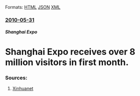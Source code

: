 
Formats: [HTML](/news/2010/05/31/shanghai-expo-receives-over-8-million-visitors-in-first-month.html)  [JSON](/news/2010/05/31/shanghai-expo-receives-over-8-million-visitors-in-first-month.json)  [XML](/news/2010/05/31/shanghai-expo-receives-over-8-million-visitors-in-first-month.xml)  

### [2010-05-31](/news/2010/05/31/index.md)

##### Shanghai Expo
# Shanghai Expo receives over 8 million visitors in first month. 




### Sources:

1. [Xinhuanet](http://news.xinhuanet.com/english2010/china/2010-05/31/c_13325538.htm)
